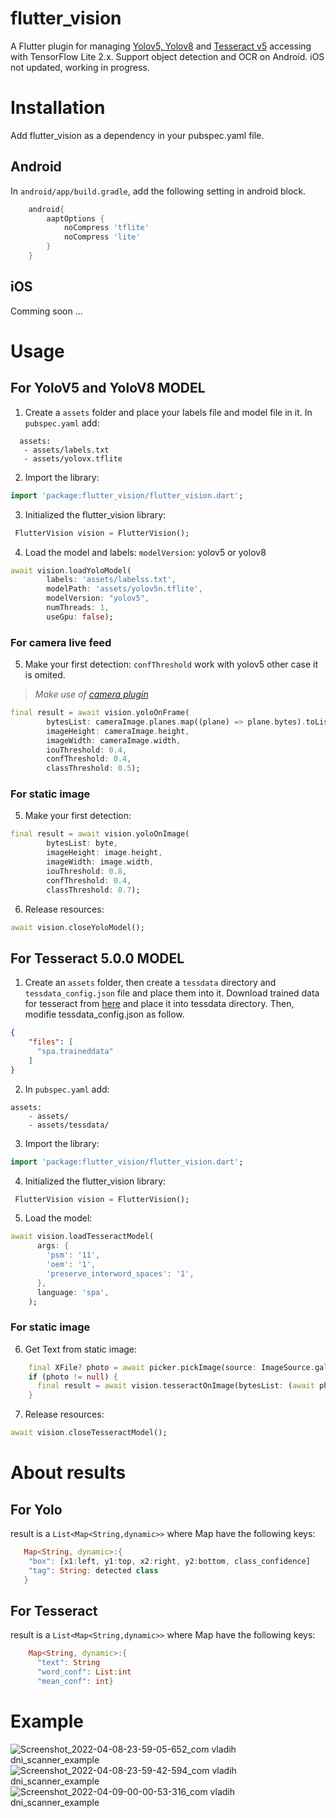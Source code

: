 # flutter_vision

A Flutter plugin for managing [Yolov5, Yolov8](https://github.com/ultralytics/ultralytics) and [Tesseract v5](https://tesseract-ocr.github.io/tessdoc/) accessing with TensorFlow Lite 2.x. Support object detection and OCR on Android. iOS not updated, working in progress.

# Installation
Add flutter_vision as a dependency in your pubspec.yaml file.

## Android
In `android/app/build.gradle`, add the following setting in android block.

```gradle
    android{
        aaptOptions {
            noCompress 'tflite'
            noCompress 'lite'
        }
    }
```
## iOS
Comming soon ...

# Usage
## For YoloV5 and YoloV8 MODEL
1. Create a `assets` folder and place your labels file and model file in it. In `pubspec.yaml` add:

```
  assets:
   - assets/labels.txt
   - assets/yolovx.tflite
```

2. Import the library:

```dart
import 'package:flutter_vision/flutter_vision.dart';
```

3. Initialized the flutter_vision library:

```dart 
 FlutterVision vision = FlutterVision();
```

4. Load the model and labels:
`modelVersion`: yolov5 or yolov8
```dart
await vision.loadYoloModel(
        labels: 'assets/labelss.txt',
        modelPath: 'assets/yolov5n.tflite',
        modelVersion: "yolov5",
        numThreads: 1,
        useGpu: false);
```
### For camera live feed
5. Make your first detection:
`confThreshold` work with yolov5 other case it is omited.
> _Make use of [camera plugin](https://pub.dev/packages/camera)_

```dart
final result = await vision.yoloOnFrame(
        bytesList: cameraImage.planes.map((plane) => plane.bytes).toList(),
        imageHeight: cameraImage.height,
        imageWidth: cameraImage.width,
        iouThreshold: 0.4,
        confThreshold: 0.4,
        classThreshold: 0.5);
```

### For static image
5. Make your first detection:

```dart
final result = await vision.yoloOnImage(
        bytesList: byte,
        imageHeight: image.height,
        imageWidth: image.width,
        iouThreshold: 0.8,
        confThreshold: 0.4,
        classThreshold: 0.7);
```

6. Release resources:

```dart
await vision.closeYoloModel();
```
## For Tesseract 5.0.0 MODEL
1. Create an `assets` folder, then create a `tessdata` directory and  `tessdata_config.json` file and place them into it.
Download trained data for tesseract from [here](https://github.com/tesseract-ocr/tessdata) and place it into tessdata directory. Then, modifie tessdata_config.json as follow.
```json
{
    "files": [
      "spa.traineddata"
    ]
}
```

2.  In `pubspec.yaml` add:
```
assets:
    - assets/
    - assets/tessdata/
```
3. Import the library:

```dart
import 'package:flutter_vision/flutter_vision.dart';
```

4. Initialized the flutter_vision library:

```dart 
 FlutterVision vision = FlutterVision();
```

5. Load the model:

```dart
await vision.loadTesseractModel(
      args: {
        'psm': '11',
        'oem': '1',
        'preserve_interword_spaces': '1',
      },
      language: 'spa',
    );
```

### For static image
6. Get Text from static image:

```dart
    final XFile? photo = await picker.pickImage(source: ImageSource.gallery);
    if (photo != null) {
      final result = await vision.tesseractOnImage(bytesList: (await photo.readAsBytes()));
    }
```

7. Release resources:

```dart
await vision.closeTesseractModel();
```
# About results
## For Yolo
result is a `List<Map<String,dynamic>>` where Map have the following keys:

 ``` dart
    Map<String, dynamic>:{
     "box": [x1:left, y1:top, x2:right, y2:bottom, class_confidence]
     "tag": String: detected class
    }
```

## For Tesseract
result is a `List<Map<String,dynamic>>` where Map have the following keys:

```dart
    Map<String, dynamic>:{
      "text": String
      "word_conf": List:int
      "mean_conf": int}
```

# Example
![Screenshot_2022-04-08-23-59-05-652_com vladih dni_scanner_example](https://user-images.githubusercontent.com/32783435/164163922-2eb7c8a3-8415-491f-883e-12cc87512efe.jpg)
![Screenshot_2022-04-08-23-59-42-594_com vladih dni_scanner_example](https://user-images.githubusercontent.com/32783435/164163927-b290e46b-2af8-4b2b-a6a4-88cf4075f388.jpg)
![Screenshot_2022-04-09-00-00-53-316_com vladih dni_scanner_example](https://user-images.githubusercontent.com/32783435/164163929-4b22310a-e6f6-4453-886b-7c7b622892de.jpg)